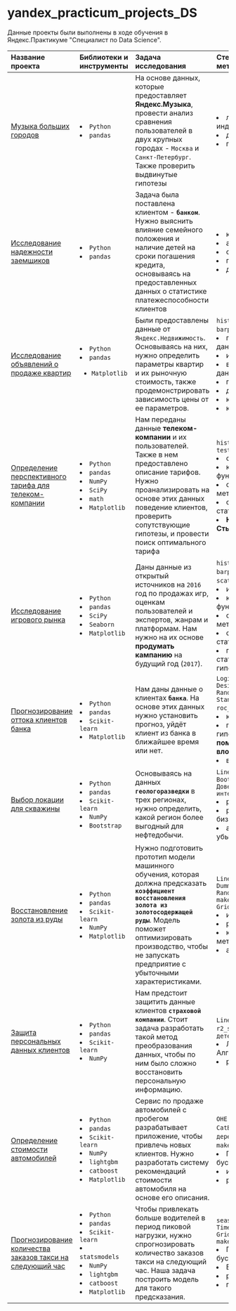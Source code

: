 # yandex_practicum_projects_DS

Данные проекты были выполнены в ходе обучения в Яндекс.Практикуме "Специалист по Data Science".

| Название проекта | Библиотеки и инструменты | Задача исследования | Стек и ключевые методы проекта |
| :---------------------- | :----------------------- | :---------------------- | :--------------------- |
| [Музыка больших городов](https://github.com/Menduone/yandex_practicum_projects_DS/tree/main/big_city_music) |<li>`Python`</li><li>`pandas`| На основе данных, которые предоставляет **Яндекс.Музыка**, провести анализ сравнения пользователей в двух крупных городах - `Москва` и `Санкт-Петербург`. Также проверить выдвинутые гипотезы|</li><li>логическая индексация, </li><li>дубликаты, </li><li>пропуски|
| [Исследование надежности заемщиков](https://github.com/Menduone/yandex_practicum_projects_DS/tree/main/creditor_reliability_research) |<li>`Python`</li><li>`pandas`| Задача была поставлена клиентом - **`банком`**. Нужно выяснить влияние семейного положения и наличие детей на сроки погашения кредита, основываясь на предоставленных данных о статистике платежеспособности клиентов|</li><li>кластеризация, </li><li>анализ данных, </li><li>обработка данных, </li><li>пропуски, </li><li>дубликаты|
| [Исследование объявлений о продаже квартир](https://github.com/Menduone/yandex_practicum_projects_DS/tree/main/advertisements_of_apartments) |<li>`Python`</li><li>`pandas`</li> <ul><li>`Matplotlib`|Были предоставлены данные от `Яндекс.Недвижимость`. Основываясь на них, нужно определить параметры квартир и их рыночную стоимость, также продемонстрировать зависимость цены от ее параметров.|`histogram`</li> `boxplot`</li> `barplot`</li> `scatterplot`</li><li> предобработка данных, </li><li> исслед. анализ, </li><li>визуализация данных, </li><li>пропуски, </li><li>дубликаты, </li><li>кластеризация, </li><li>кастомные функци|
| [Определение перспективного тарифа для телеком-компании](https://github.com/Menduone/yandex_practicum_projects_DS/tree/main/research_best_tariff_for_company) |<li>`Python`</li><li>`pandas`</li><li>`NumPy`</li><li>`SciPy`</li><li>`math`<li>`Matplotlib`|Нам переданы данные **телеком-компании** и их пользователей. Также в нем предоставлено описание тарифов. Нужно проанализировать на основе этих данных поведение клиентов, проверить сопутствующие гипотезы, и провести поиск оптимального тарифа|`histogram` `boxplot`</li> `t-test`</li><li>обработка данных, </li><li>кастомные функции, </li><li>статистические методы, </li><li>описательная статистика, </li><li>**Критерий Стьюдента**|
| [Исследование игрового рынка](https://github.com/Menduone/yandex_practicum_projects_DS/tree/main/research_market_game) | <li>`Python`</li><li>`pandas`</li><li>`SciPy`</li><li>`Seaborn`<li>`Matplotlib`| Даны данные из открытый источников на `2016` год по продажах игр, оценкам пользователей и экспертов, жанрам и платформам. Нам нужно на их основе **продумать кампанию** на будущий год (`2017`).|`histogram`</li> `boxplot`</li> `barplot`</li> `pie plot`</li> `scatterplot`</li> `t-test`</li><li> исслед. анализ, </li><li>кастомные функции, </li><li>статистические методы, </li><li>описательная статистика, </li><li>проверка статистических гипотез|
| [Прогнозирование оттока клиентов банка](https://github.com/Menduone/yandex_practicum_projects_DS/tree/main/customer_bank_churn_predict) | <li>`Python`</li><li>`pandas`</li><li>`Scikit-learn`<li>`Matplotlib` | Нам даны данные о клиентах **`банка`**. На основе этих данных нужно установить прогноз, уйдёт клиент из банка в ближайшее время или нет.| `LogisticRegression`</li> `DesicionTree`</li> `RandomForest`</li> `Standardscaler`</li> `roc_curve`</li> `AUC-ROC`</li> `f1`</li><li> классификация, </li><li>подбор гиперпараметров **с помощью вложенных циклов**, </li><li>выбор модели ML|
| [Выбор локации для скважины](https://github.com/Menduone/yandex_practicum_projects_DS/tree/main/choosing_location_for_well) | <li>`Python`</li><li>`pandas`</li><li>`Scikit-learn`</li><li>`NumPy`</li><li>`Bootstrap` | Основываясь на данных **`геологоразведки`** в трех регионах, нужно определить, какой регион более выгодный для нефтедобычи. | `LinearRegression`</li> `MSE`</li> `Bootstrap`</li> `Доверительный интервал`</li><li> регрессия, </li><li>разработка бизнес-модели, </li><li>анализ прибыли и убытков|
| [Восстановление золота из руды](https://github.com/Menduone/yandex_practicum_projects_DS/tree/main/recovery_gold_from_ore) | <li>`Python`</li><li>`pandas`</li><li>`Scikit-learn`</li><li>`NumPy`<li>`Matplotlib`| Нужно подготовить прототип модели машинного обучения, которая должна предсказать **`коэффициент восстановления золота из золотосодержащей руды`**. Модель поможет оптимизировать производство, чтобы не запускать предприятие с убыточными характеристиками. | `LinearRegression`</li> `DummyRegressor`</li> `RandomForestRegressor`</li> `make_scorer`</li> `GridSearchCV`</li><li> исслед. анализ, </li><li>регрессия, </li><li>кастомные метрики, </li><li>анализ данных|
| [Защита персональных данных клиентов](https://github.com/Menduone/yandex_practicum_projects_DS/tree/main/protection_personal_data_clients) | <li>`Python`</li><li>`pandas`</li><li>`Scikit-learn`</li><li>`NumPy` | Нам предстоит защитить данные клиентов **`страховой компании`**. Стоит задача разработать такой метод преобразования данных, чтобы по ним было сложно восстановить персональную информацию. | `LinearRegression`</li> `r2_score`</li> `коэффициент детерминации`</li><li> Линейная Алгебра, </li><li>регрессия |
| [Определение стоимости автомобилей](https://github.com/Menduone/yandex_practicum_projects_DS/tree/main/predicting_cost_cars) | <li>`Python`</li><li>`pandas`</li><li>`Scikit-learn`</li><li>`NumPy`</li><li>`lightgbm`</li><li>`catboost`<li>`Matplotlib` | Сервис по продаже автомобилей с пробегом разрабатывает приложение, чтобы привлечь новых клиентов. Нужно разработать систему рекомендаций стоимости автомобиля на основе его описания. | `OHE`</li> `Ordinal Encoder`</li> `CatBoost`</li> `LGBM`</li> `модели деревьев`</li> `GridSearchCV`</li> `make_scorer`</li> `boxplot`</li><li> Градиентный бустинг, </li><li>исслед. анализ, </li><li>регрессия |
| [Прогнозирование количества заказов такси на следующий час](https://github.com/Menduone/yandex_practicum_projects_DS/tree/main/prognostication_taxi_orders) | <li>`Python`</li><li>`pandas`</li><li>`Scikit-learn`</li><li>`statsmodels`</li><li>`NumPy`</li><li>`lightgbm`</li><li>`catboost`<li>`Matplotlib` | Чтобы привлекать больше водителей в период пиковой нагрузки, нужно спрогнозировать количество заказов такси на следующий час. Наша задача построить модель для такого предсказания. | `seasonal_decompose`</li> `TimeSeriesSplit`</li> `GridSearchCV`</li> `make_scorer`</li><li> Градиентный бустинг, </li><li>Временный Ряды, </li><li>регрессия, </li><li>предсказания|
